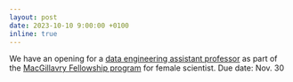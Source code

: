```yaml
---
layout: post
date: 2023-10-10 9:00:00 +0100
inline: true
---
```


We have an opening for a [data engineering assistant professor](https://vacatures.uva.nl/UvA/job/MacGillavry-Fellowship-Tenure-Track-Assistant-Professor-Data-Engineering/779568202/) as part of the [MacGillavry Fellowship program](https://www.uva.nl/en/about-the-uva/organisation/faculties/faculty-of-science/working-at-the-faculty/macgillavry-fellowship/macgillavry-fellowship.html#Data-Engineering) for female scientist. Due date: Nov. 30